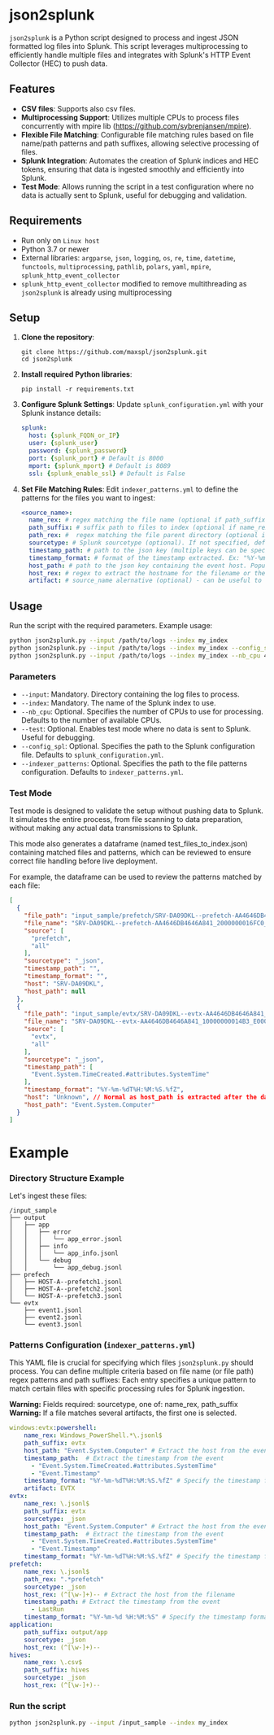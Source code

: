# json2splunk

`json2splunk` is a Python script designed to process and ingest JSON formatted log files into Splunk. This script leverages multiprocessing to efficiently handle multiple files and integrates with Splunk's HTTP Event Collector (HEC) to push data.



## Features

- **CSV files**: Supports also csv files.
- **Multiprocessing Support**: Utilizes multiple CPUs to process files concurrently with mpire lib (https://github.com/sybrenjansen/mpire).
- **Flexible File Matching**: Configurable file matching rules based on file name/path patterns and path suffixes, allowing selective processing of files.
- **Splunk Integration**: Automates the creation of Splunk indices and HEC tokens, ensuring that data is ingested smoothly and efficiently into Splunk.
- **Test Mode**: Allows running the script in a test configuration where no data is actually sent to Splunk, useful for debugging and validation.

## Requirements

- Run only on `Linux host`
- Python 3.7 or newer
- External libraries: `argparse`, `json`, `logging`, `os`, `re`, `time`, `datetime`, `functools`, `multiprocessing`, `pathlib`, `polars`, `yaml`, `mpire`, `splunk_http_event_collector`
- `splunk_http_event_collector` modified to remove multithreading as `json2splunk` is already using multiprocessing 

## Setup

1. **Clone the repository**:
   ```
   git clone https://github.com/maxspl/json2splunk.git
   cd json2splunk
   ```

2. **Install required Python libraries**:
   ```
   pip install -r requirements.txt
   ```

3. **Configure Splunk Settings**:
   Update `splunk_configuration.yml` with your Splunk instance details:
   ```yaml
   splunk:
     host: {splunk_FQDN_or_IP}
     user: {splunk_user}
     password: {splunk_password}
     port: {splunk_port} # Default is 8000
     mport: {splunk_mport} # Default is 8089
     ssl: {splunk_enable_ssl} # Default is False
   ```

4. **Set File Matching Rules**:
   Edit `indexer_patterns.yml` to define the patterns for the files you want to ingest:
   ```yaml
   <source_name>:
     name_rex: # regex matching the file name (optional if path_suffix or path_rex is set). Regex applied on FILE PATH
     path_suffix: # suffix path to files to index (optional if name_rex or path_rex is set). Match ending path. Ex: If "path_suffix: evtx" will match of files ending wih .jsonl under <whatever is the path>/evtx/
     path_rex: #  regex matching the file parent directory (optional if name_rex or path_suffix is set). Regex applied on FILE DIRECTORY (ie. without filename)
     sourcetype: # Splunk sourcetype (optional). If not specified, default is source_name
     timestamp_path: # path to the json key (multiple keys can be specified, the firt one found in the event is use) containing the event timestamp. Populates Splunk _time field. Ex: "Event.System.TimeCreated.#attributes.SystemTime"  (optional)
     timestamp_format: # format of the timestamp extracted. Ex: "%Y-%m-%dT%H:%M:%S.%fZ" (optional)
     host_path: # path to the json key containing the event host. Populates Splunk host field. Ex: Event.System.Computer (optional)
     host_rex: # regex to extract the hostname for the filename or the file path. Populates Splunk host field. (optional)
     artifact: # source_name alernative (optional) - can be useful to define a global name like EVTX where source_name is very specific like windows:evtx:powershell. If not specified, default is source_name.
   ```

## Usage

Run the script with the required parameters. Example usage:

```bash
python json2splunk.py --input /path/to/logs --index my_index
python json2splunk.py --input /path/to/logs --index my_index --config_spl /opt/json2splunk/splunk_configuration.yml --indexer_patterns /opt/json2splunk/indexer_patterns.yml
python json2splunk.py --input /path/to/logs --index my_index --nb_cpu 4
```

### Parameters

- `--input`: Mandatory. Directory containing the log files to process.
- `--index`: Mandatory. The name of the Splunk index to use.
- `--nb_cpu`: Optional. Specifies the number of CPUs to use for processing. Defaults to the number of available CPUs.
- `--test`: Optional. Enables test mode where no data is sent to Splunk. Useful for debugging.
- `--config_spl`: Optional. Specifies the path to the Splunk configuration file. Defaults to `splunk_configuration.yml`.
- `--indexer_patterns`: Optional. Specifies the path to the file patterns configuration. Defaults to `indexer_patterns.yml`.

### Test Mode

Test mode is designed to validate the setup without pushing data to Splunk. It simulates the entire process, from file scanning to data preparation, without making any actual data transmissions to Splunk. 

This mode also generates a dataframe (named test_files_to_index.json) containing matched files and patterns, which can be reviewed to ensure correct file handling before live deployment.

For example, the dataframe can be used to review the patterns matched by each file: 

```json
[
  {
    "file_path": "input_sample/prefetch/SRV-DA09DKL--prefetch-AA4646DB4646A841_2000000016FC0_D000000018CE8_4_TABBY.EXE-D326E1BD.pf_{00000000-0000-0000-0000-000000000000}.data.jsonl",
    "file_name": "SRV-DA09DKL--prefetch-AA4646DB4646A841_2000000016FC0_D000000018CE8_4_TABBY.EXE-D326E1BD.pf_{00000000-0000-0000-0000-000000000000}.data.jsonl",
    "source": [
      "prefetch",
      "all"
    ],
    "sourcetype": "_json",
    "timestamp_path": "",
    "timestamp_format": "",
    "host": "SRV-DA09DKL",
    "host_path": null
  },
  {
    "file_path": "input_sample/evtx/SRV-DA09DKL--evtx-AA4646DB4646A841_10000000014B3_E0000000249F8_4_Microsoft-Windows-StorageSettings%4Diagnostic.evtx_{00000000-0000-0000-0000-000000000000}.data.jsonl",
    "file_name": "SRV-DA09DKL--evtx-AA4646DB4646A841_10000000014B3_E0000000249F8_4_Microsoft-Windows-StorageSettings%4Diagnostic.evtx_{00000000-0000-0000-0000-000000000000}.data.jsonl",
    "source": [
      "evtx",
      "all"
    ],
    "sourcetype": "_json",
    "timestamp_path": [
      "Event.System.TimeCreated.#attributes.SystemTime"
    ],
    "timestamp_format": "%Y-%m-%dT%H:%M:%S.%fZ",
    "host": "Unknown", // Normal as host_path is extracted after the dataframe creation
    "host_path": "Event.System.Computer"
  }
]
``` 

# Example 

### Directory Structure Example

Let's ingest these files:

```
/input_sample
├── output
│   ├── app
│   │   ├── error
│   │   │   └── app_error.jsonl
│   │   ├── info
│   │   │   └── app_info.jsonl
│   │   └── debug
│   │       └── app_debug.jsonl
├── prefech
│   ├── HOST-A--prefetch1.jsonl
│   ├── HOST-A--prefetch2.jsonl
│   └── HOST-A--prefetch3.jsonl
└── evtx
    ├── event1.jsonl
    ├── event2.jsonl
    └── event3.jsonl
```

### Patterns Configuration (`indexer_patterns.yml`)

This YAML file is crucial for specifying which files `json2splunk.py` should process. You can define multiple criteria based on file name (or file path) regex patterns and path suffixes:
Each entry specifies a unique pattern to match certain files with specific processing rules for Splunk ingestion.

**Warning:** Fields required: sourcetype, one of: name_rex, path_suffix
**Warning:** If a file matches several artifacts, the first one is selected.

```yaml
windows:evtx:powershell:
    name_rex: Windows_PowerShell.*\.jsonl$
    path_suffix: evtx
    host_path: "Event.System.Computer" # Extract the host from the event
    timestamp_path:  # Extract the timestamp from the event
      - "Event.System.TimeCreated.#attributes.SystemTime"
      - "Event.Timestamp"
    timestamp_format: "%Y-%m-%dT%H:%M:%S.%fZ" # Specify the timestamp format
    artifact: EVTX
evtx:
    name_rex: \.jsonl$
    path_suffix: evtx
    sourcetype: _json
    host_path: "Event.System.Computer" # Extract the host from the event
    timestamp_path:  # Extract the timestamp from the event
      - "Event.System.TimeCreated.#attributes.SystemTime"
      - "Event.Timestamp"
    timestamp_format: "%Y-%m-%dT%H:%M:%S.%fZ" # Specify the timestamp format
prefetch:
    name_rex: \.jsonl$
    path_rex: ".*prefetch"
    sourcetype: _json
    host_rex: (^[\w-]+)-- # Extract the host from the filename
    timestamp_path: # Extract the timestamp from the event
      - LastRun
    timestamp_format: "%Y-%m-%d %H:%M:%S" # Specify the timestamp format
application:
    path_suffix: output/app
    sourcetype: _json
    host_rex: (^[\w-]+)--
hives:
    name_rex: \.csv$
    path_suffix: hives
    sourcetype: _json
    host_rex: (^[\w-]+)--
```

### Run the script

```bash
python json2splunk.py --input /input_sample --index my_index
```

